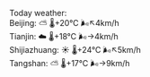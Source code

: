 Today weather:  
Beijing: ⛅️  🌡️+20°C 🌬️↖4km/h  
Tianjin: ☁️   🌡️+18°C 🌬️→4km/h  
Shijiazhuang: ☀️   🌡️+24°C 🌬️↖5km/h  
Tangshan: ⛅️  🌡️+17°C 🌬️→9km/h  
